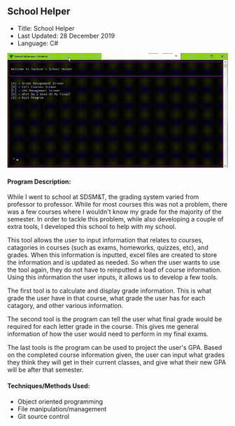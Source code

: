 ## School Helper

 - Title: School Helper
 - Last Updated: 28 December 2019
 - Language: C#
 
![](SchoolHelper.gif)
 
#### Program Description:  

While I went to school at SDSM&T, the grading system varied from professor to professor. While for most courses this was not a problem, there was a few courses where I wouldn't know my grade for the majority of the semester. In order to tackle this problem, while also developing a couple of extra tools, I developed this school to help with my school.

This tool allows the user to input information that relates to courses, catagories in courses (such as exams, homeworks, quizzes, etc), and grades. When this information is inputted, excel files are created to store the information and is updated as needed. So when the user wants to use the tool again, they do not have to reinputted a load of course information. Using this information the user inputs, it allows us to develop a few tools.

The first tool is to calculate and display grade information. This is what grade the user have in that course, what grade the user has for each catagory, and other various information.

The second tool is the program can tell the user what final grade would be required for each letter grade in the course. This gives me general information of how the user would need to perform in my final exams.

The last tools is the program can be used to project the user's GPA. Based on the completed course information given, the user can input what grades they think they will get in their current classes, and give what their new GPA will be after that semester.

#### Techniques/Methods Used:
 * Object oriented programming
 * File manipulation/management
 * Git source control
